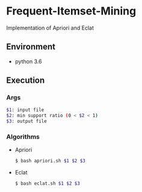 # Frequent-Itemset-Mining
Implementation of Apriori and Eclat

## Environment
- python 3.6

## Execution

### Args
```sh
$1: input file
$2: min support ratio (0 < $2 < 1)
$3: output file
```

### Algorithms

- Apriori
  ```sh
  $ bash apriori.sh $1 $2 $3
  ```

- Eclat
  ```sh
  $ bash eclat.sh $1 $2 $3
  ```
